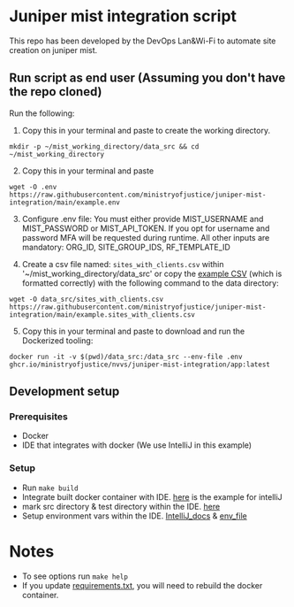 # Juniper mist integration script

This repo has been developed by the DevOps Lan&Wi-Fi to automate site creation on juniper mist.

## Run script as end user (Assuming you don't have the repo cloned)

Run the following:

1. Copy this in your terminal and paste to create the working directory.

```
mkdir -p ~/mist_working_directory/data_src && cd ~/mist_working_directory
```

2. Copy this in your terminal and paste

```
wget -O .env https://raw.githubusercontent.com/ministryofjustice/juniper-mist-integration/main/example.env
```

3. Configure .env file:
   You must either provide MIST_USERNAME and MIST_PASSWORD or MIST_API_TOKEN.
   If you opt for username and password MFA will be requested during runtime.
   All other inputs are mandatory:
   ORG_ID,
   SITE_GROUP_IDS,
   RF_TEMPLATE_ID

4. Create a csv file named: `sites_with_clients.csv` within '~/mist_working_directory/data_src'
   or copy the [example CSV](./example.sites_with_clients.csv) (which is formatted correctly) with the following command to the data directory:

```
wget -O data_src/sites_with_clients.csv https://raw.githubusercontent.com/ministryofjustice/juniper-mist-integration/main/example.sites_with_clients.csv
```

5. Copy this in your terminal and paste to download and run the Dockerized tooling:

```
docker run -it -v $(pwd)/data_src:/data_src --env-file .env ghcr.io/ministryofjustice/nvvs/juniper-mist-integration/app:latest
```

## Development setup

### Prerequisites

- Docker
- IDE that integrates with docker (We use IntelliJ in this example)

### Setup

- Run `make build`
- Integrate built docker container with IDE. [here](https://www.jetbrains.com/help/idea/configuring-remote-python-sdks.html#2546d02c) is the example for intelliJ
- mark src directory & test directory within the IDE. [here](https://www.jetbrains.com/help/idea/content-roots.html)
- Setup environment vars within the IDE. [IntelliJ_docs](https://www.jetbrains.com/help/objc/add-environment-variables-and-program-arguments.html) & [env_file](example.env)

# Notes

- To see options run `make help`
- If you update [requirements.txt](src/requirements.txt), you will need to rebuild the docker container.
